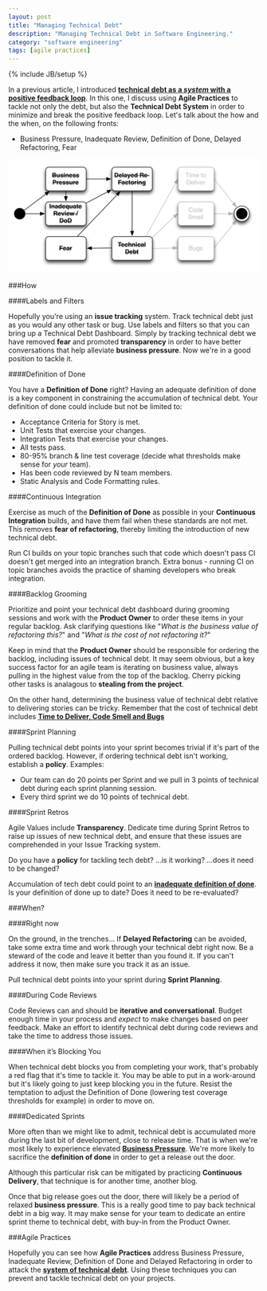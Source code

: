 ```yaml
---
layout: post
title: "Managing Technical Debt"
description: "Managing Technical Debt in Software Engineering."
category: "software engineering"
tags: [agile practices]
---
```

{% include JB/setup %}

In a previous article, I introduced **[technical debt as a *system* with a positive feedback loop](/software%20engineering/2014/03/06/tech-debt/)**. In this one, I discuss using **Agile Practices** to tackle not only the debt, but also the **Technical Debt System** in order to minimize and break the positive feedback loop. Let's talk about the how and the when, on the following fronts:

* Business Pressure, Inadequate Review, Definition of Done, Delayed Refactoring, Fear

![image](/assets/posts/2015-02-06-managing-tech-debt/techdebt-attack-state.png)

###How

####Labels and Filters

Hopefully you're using an **issue tracking** system. Track technical debt just as you would any other task or bug. Use labels and filters so that you can bring up a Technical Debt Dashboard. Simply by tracking technical debt we have removed **fear** and promoted **transparency** in order to have better conversations that help alleviate **business pressure**. Now we're in a good position to tackle it. 

####Definition of Done

You have a **Definition of Done** right? Having an adequate definition of done is a key component in constraining the accumulation of technical debt. Your definition of done could include but not be limited to:

* Acceptance Criteria for Story is met.
* Unit Tests that exercise your changes.
* Integration Tests that exercise your changes.  
* All tests pass.
* 80-95% branch & line test coverage (decide what thresholds make sense for *your* team).
* Has been code reviewed by N team members.
* Static Analysis and Code Formatting rules.

####Continuous Integration

Exercise as much of the **Definition of Done** as possible in your **Continuous Integration** builds, and have them fail when these standards are not met. This removes **fear of refactoring**, thereby limiting the introduction of new technical debt. 

Run CI builds on your topic branches such that code which doesn't pass CI doesn't get merged into an integration branch. Extra bonus - running CI on topic branches avoids the practice of shaming developers who break integration.    

####Backlog Grooming

Prioritize and point your technical debt dashboard during grooming sessions and work with the **Product Owner** to order these items in your regular backlog. Ask clarifying questions like "*What is the business value of refactoring this?*" and "*What is the cost of not refactoring it?*"

Keep in mind that the **Product Owner** should be responsible for ordering the backlog, including issues of technical debt. It may seem obvious, but a key success factor for an agile team is iterating on business value, always pulling in the highest value from the top of the backlog. Cherry picking other tasks is analagous to **stealing from the project**.

On the other hand, determining the business value of technical debt relative to delivering stories can be tricky. Remember that the cost of technical debt includes **[Time to Deliver, Code Smell and Bugs](/software%20engineering/2014/03/06/tech-debt/#time_to_deliver)**    

####Sprint Planning

Pulling technical debt points into your sprint becomes trivial if it's part of the ordered backlog. However, if ordering technical debt isn't working, establish a **policy**. Examples:
 
* Our team can do 20 points per Sprint and we pull in 3 points of technical debt during each sprint planning session.  
* Every third sprint we do 10 points of technical debt. 

####Sprint Retros

Agile Values include **Transparency**. Dedicate time during Sprint Retros to raise up issues of new technical debt, and ensure that these issues are comprehended in your Issue Tracking system. 

Do you have a **policy** for tackling tech debt? ...is it working?  ...does it need to be changed?

Accumulation of tech debt could point to an **[inadequate definition of done](/software%20engineering/2014/03/06/tech-debt/#inadequate_review__dod)**. Is your definition of done up to date?  Does it need to be re-evaluated?

###When?

####Right now

On the ground, in the trenches... If **Delayed Refactoring** can be avoided, take some extra time and work through your technical debt right now. Be a steward of the code and leave it better than you found it. If you can't address it now, then make sure you track it as an issue.

Pull technical debt points into your sprint during **Sprint Planning**.

####During Code Reviews

Code Reviews can and should be **iterative and conversational**. Budget enough time in your process and *expect* to make changes based on peer feedback. Make an effort to identify technical debt during code reviews and take the time to address those issues.  

####When it’s Blocking You

When technical debt blocks you from completing your work, that's probably a red flag that it's time to tackle it. You may be able to put in a work-around but it's likely going to just keep blocking you in the future. Resist the temptation to adjust the Definition of Done (lowering test coverage thresholds for example) in order to move on. 

####Dedicated Sprints

More often than we might like to admit, technical debt is accumulated more during the last bit of development, close to release time. That is when we're most likely to experience elevated **[Business Pressure](/software%20engineering/2014/03/06/tech-debt/#business_pressure)**. We're more likely to sacrifice the **definition of done** in order to get a release out the door. 

Although this particular risk can be mitigated by practicing **Continuous Delivery**, that technique is for another time, another blog.

Once that big release goes out the door, there will likely be a period of relaxed **business pressure**. This is a really good time to pay back technical debt in a big way. It may make sense for your team to dedicate an entire sprint theme to technical debt, with buy-in from the Product Owner.

###Agile Practices

Hopefully you can see how **Agile Practices** address Business Pressure, Inadequate Review, Definition of Done and Delayed Refactoring in order to attack the **[system of technical debt](/software%20engineering/2014/03/06/tech-debt/#technical_debt_has_a_feedback_loop)**. Using these techniques you can prevent and tackle technical debt on your projects.


